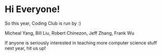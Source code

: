 # Hi Everyone!

So this year, Coding Club is run by :)

Micheal Yang, Bill Liu, Robert Chinezon, Jeff Zhang, Frank Wu

If anyone is seriously interested in teaching more computer science stuff next year, hit us up!
